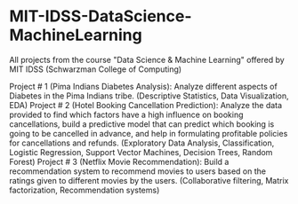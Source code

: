 # MIT-IDSS-DataScience-MachineLearning
All projects from the course "Data Science &amp; Machine Learning" offered by MIT IDSS (Schwarzman College of Computing)

Project # 1 (Pima Indians Diabetes Analysis): Analyze different aspects of Diabetes in the Pima Indians tribe. (Descriptive Statistics, Data Visualization, EDA)
Project # 2 (Hotel Booking Cancellation Prediction): Analyze the data provided to find which factors have a high influence on booking cancellations, build a predictive model that can predict which booking is going to be cancelled in advance, and help in formulating profitable policies for cancellations and refunds. (Exploratory Data Analysis, Classification, Logistic Regression, Support Vector Machines, Decision Trees, Random Forest)
Project # 3 (Netflix Movie Recommendation): Build a recommendation system to recommend movies to users based on the ratings given to different movies by the users. (Collaborative filtering, Matrix factorization, Recommendation systems)
